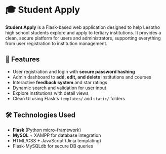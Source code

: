 # 🎓 Student Apply

**Student Apply** is a Flask-based web application designed to help Lesotho high school students explore and apply to tertiary institutions. It provides a clean, secure platform for users and administrators, supporting everything from user registration to institution management.

## 🚀 Features

- User registration and login with **secure password hashing**
- Admin dashboard to **add, edit, and delete** institutions and courses
- Interactive **feedback system** and star ratings
- Dynamic search and validation for user input
- Explore institutions with detail views
- Clean UI using Flask's `templates/` and `static/` folders

## 🛠️ Technologies Used

- **Flask** (Python micro-framework)
- **MySQL** + XAMPP for database integration
- HTML/CSS + JavaScript (Jinja templating)
- Flask-MySQLdb for secure DB queries
